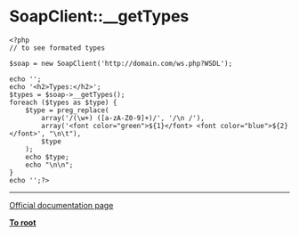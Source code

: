 # SoapClient::__getTypes





```
<?php
// to see formated types

$soap = new SoapClient('http://domain.com/ws.php?WSDL');

echo '';
echo '<h2>Types:</h2>';
$types = $soap->__getTypes();
foreach ($types as $type) {
    $type = preg_replace(
        array('/(\w+) ([a-zA-Z0-9]+)/', '/\n /'),
        array('<font color="green">${1}</font> <font color="blue">${2}</font>', "\n\t"),
        $type
    );
    echo $type;
    echo "\n\n";
}
echo '';?>
```
  

---

[Official documentation page](https://www.php.net/manual/en/soapclient.gettypes.php)

**[To root](/README.md)**